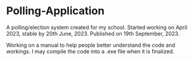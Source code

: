 # Polling-Application
A polling/election system created for my school.
Started working on April 2023, stable by 20th June, 2023. Published on 19th September, 2023.

Working on a manual to help people better understand the code and workings. 
I may compile the code into a .exe file when it is finalized.
